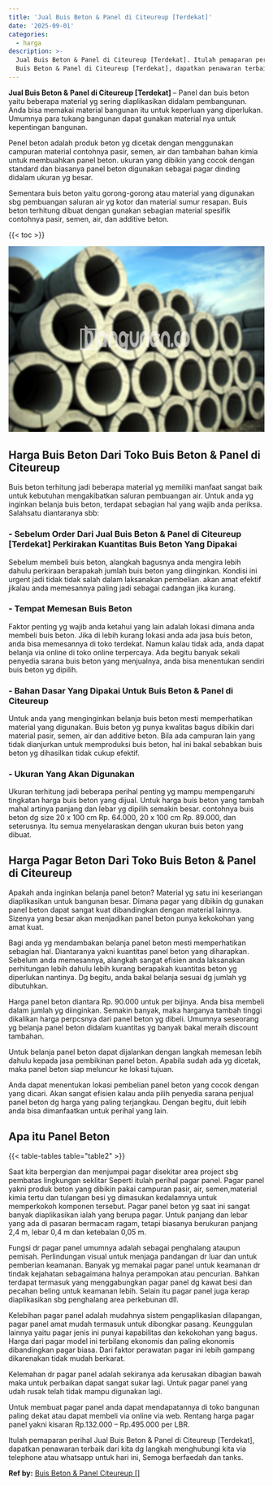 ```yaml
---
title: 'Jual Buis Beton & Panel di Citeureup [Terdekat]'
date: '2025-09-01'
categories:
  - harga
description: >-
  Jual Buis Beton & Panel di Citeureup [Terdekat]. Itulah pemaparan perihal Jual
  Buis Beton & Panel di Citeureup [Terdekat], dapatkan penawaran terbaik dari...
---
```


**Jual Buis Beton & Panel di Citeureup \[Terdekat\]** – Panel dan buis beton yaitu beberapa material yg sering diaplikasikan didalam pembangunan. Anda bisa memakai material bangunan itu untuk keperluan yang diperlukan. Umumnya para tukang bangunan dapat gunakan material nya untuk kepentingan bangunan.

Penel beton adalah produk beton yg dicetak dengan menggunakan campuran material contohnya pasir, semen, air dan tambahan bahan kimia untuk membuahkan panel beton. ukuran yang dibikin yang cocok dengan standard dan biasanya panel beton digunakan sebagai pagar dinding didalam ukuran yg besar.

Sementara buis beton yaitu gorong-gorong atau material yang digunakan sbg pembuangan saluran air yg kotor dan material sumur resapan. Buis beton terhitung dibuat dengan gunakan sebagian material spesifik contohnya pasir, semen, air, dan additive beton.

{{< toc >}}

![Jual Buis Beton & Panel di Citeureup [Terdekat]](/images/jual-panel-buis-beton-murah-61.png)

## Harga Buis Beton Dari Toko Buis Beton & Panel di Citeureup

Buis beton terhitung jadi beberapa material yg memiliki manfaat sangat baik untuk kebutuhan mengakibatkan saluran pembuangan air. Untuk anda yg inginkan belanja buis beton, terdapat sebagian hal yang wajib anda periksa. Salahsatu diantaranya sbb:

### \- Sebelum Order Dari Jual Buis Beton & Panel di Citeureup \[Terdekat\] Perkirakan Kuantitas Buis Beton Yang Dipakai

Sebelum membeli buis beton, alangkah bagusnya anda mengira lebih dahulu perkiraan berapakah jumlah buis beton yang diinginkan. Kondisi ini urgent jadi tidak tidak salah dalam laksanakan pembelian. akan amat efektif jikalau anda memesannya paling jadi sebagai cadangan jika kurang.

### \- Tempat Memesan Buis Beton

Faktor penting yg wajib anda ketahui yang lain adalah lokasi dimana anda membeli buis beton. Jika di lebih kurang lokasi anda ada jasa buis beton, anda bisa memesannya di toko terdekat. Namun kalau tidak ada, anda dapat belanja via online di toko online terpercaya. Ada begitu banyak sekali penyedia sarana buis beton yang menjualnya, anda bisa menentukan sendiri buis beton yg dipilih.

### \- Bahan Dasar Yang Dipakai Untuk Buis Beton & Panel di Citeureup

Untuk anda yang menginginkan belanja buis beton mesti memperhatikan material yang digunakan. Buis beton yg punya kwalitas bagus dibikin dari material pasir, semen, air dan additive beton. Bila ada campuran lain yang tidak dianjurkan untuk memproduksi buis beton, hal ini bakal sebabkan buis beton yg dihasilkan tidak cukup efektif.

### \- Ukuran Yang Akan Digunakan

Ukuran terhitung jadi beberapa perihal penting yg mampu mempengaruhi tingkatan harga buis beton yang dijual. Untuk harga buis beton yang tambah mahal artinya panjang dan lebar yg dipilih semakin besar. contohnya buis beton dg size 20 x 100 cm Rp. 64.000, 20 x 100 cm Rp. 89.000, dan seterusnya. Itu semua menyelaraskan dengan ukuran buis beton yang dibuat.

## Harga Pagar Beton Dari Toko Buis Beton & Panel di Citeureup

Apakah anda inginkan belanja panel beton? Material yg satu ini keseriangan diaplikasikan untuk bangunan besar. Dimana pagar yang dibikin dg gunakan panel beton dapat sangat kuat dibandingkan dengan material lainnya. Sizenya yang besar akan menjadikan panel beton punya kekokohan yang amat kuat.

Bagi anda yg mendambakan belanja panel beton mesti memperhatikan sebagian hal. Diantaranya yakni kuantitas panel beton yang diharapkan. Sebelum anda memesannya, alangkah sangat efisien anda laksanakan perhitungan lebih dahulu lebih kurang berapakah kuantitas beton yg diperlukan nantinya. Dg begitu, anda bakal belanja sesuai dg jumlah yg dibutuhkan.

Harga panel beton diantara Rp. 90.000 untuk per bijinya. Anda bisa membeli dalam jumlah yg diinginkan. Semakin banyak, maka harganya tambah tinggi dikalikan harga perpcsnya dari panel beton yg dibeli. Umumnya seseorang yg belanja panel beton didalam kuantitas yg banyak bakal meraih discount tambahan.

Untuk belanja panel beton dapat dijalankan dengan langkah memesan lebih dahulu kepada jasa pembikinan panel beton. Apabila sudah ada yg dicetak, maka panel beton siap meluncur ke lokasi tujuan.

Anda dapat menentukan lokasi pembelian panel beton yang cocok dengan yang dicari. Akan sangat efisien kalau anda pilih penyedia sarana penjual panel beton dg harga yang paling terjangkau. Dengan begitu, duit lebih anda bisa dimanfaatkan untuk perihal yang lain.

## Apa itu Panel Beton

{{< table-tables table="table2" >}}

Saat kita berpergian dan menjumpai pagar disekitar area project sbg pembatas lingkungan seklitar Seperti itulah perihal pagar panel. Pagar panel yakni produk beton yang dibikin pakai campuran pasir, air, semen,material kimia tertu dan tulangan besi yg dimasukan kedalamnya untuk memperkokoh komponen tersebut. Pagar panel beton yg saat ini sangat banyak diaplikasikan ialah yang berupa pagar. Untuk panjang dan lebar yang ada di pasaran bermacam ragam, tetapi biasanya berukuran panjang 2,4 m, lebar 0,4 m dan ketebalan 0,05 m.

Fungsi dr pagar panel umumnya adalah sebagai penghalang ataupun pemisah. Perlindungan visual untuk menjaga pandangan dr luar dan untuk pemberian keamanan. Banyak yg memakai pagar panel untuk keamanan dr tindak kejahatan sebagaimana halnya perampokan atau pencurian. Bahkan terdapat termasuk yang menggabungkan pagar panel dg kawat besi dan pecahan beling untuk keamanan lebih. Selain itu pagar panel juga kerap diaplikasikan sbg penghalang area perkebunan dll.

Kelebihan pagar panel adalah mudahnya sistem pengaplikasian dilapangan, pagar panel amat mudah termasuk untuk dibongkar pasang. Keunggulan lainnya yaitu pagar jenis ini punyai kapabilitas dan kekokohan yang bagus. Harga dari pagar model ini terbilang ekonomis dan paling ekonomis dibandingkan pagar biasa. Dari faktor perawatan pagar ini lebih gampang dikarenakan tidak mudah berkarat.

Kelemahan dr pagar panel adalah sekiranya ada kerusakan dibagian bawah maka untuk perbaikan dapat sangat sukar lagi. Untuk pagar panel yang udah rusak telah tidak mampu digunakan lagi.

Untuk membuat pagar panel anda dapat mendapatannya di toko bangunan paling dekat atau dapat membeli via online via web. Rentang harga pagar panel yakni kisaran Rp.132.000 – Rp.495.000 per LBR.

Itulah pemaparan perihal Jual Buis Beton & Panel di Citeureup \[Terdekat\], dapatkan penawaran terbaik dari kita dg langkah menghubungi kita via telephone atau whatsapp untuk hari ini, Semoga berfaedah dan tanks.

**Ref by:** [Buis Beton & Panel Citeureup []](https://id.wikipedia.org/wiki/Buis)

